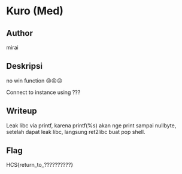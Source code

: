 # Kuro (Med)

## Author
mirai

## Deskripsi
no win function 😣😣😣

Connect to instance using ???

## Writeup
Leak libc via printf, karena printf(%s) akan nge print sampai nullbyte, setelah dapat leak libc, langsung ret2libc buat pop shell.

## Flag
HCS{return_to_??????????}